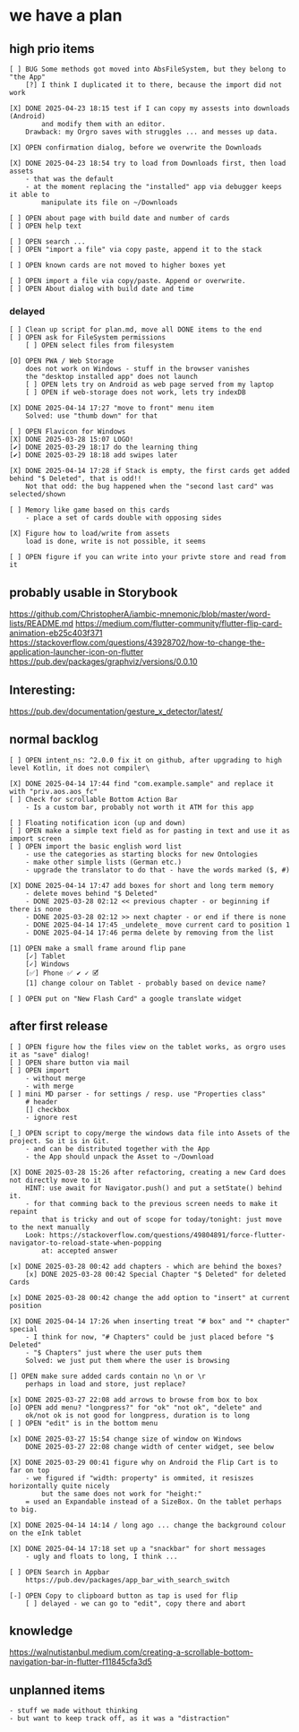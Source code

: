 # we have a plan

## high prio items
    [ ] BUG Some methods got moved into AbsFileSystem, but they belong to "the App"
        [?] I think I duplicated it to there, because the import did not work

    [X] DONE 2025-04-23 18:15 test if I can copy my assests into downloads (Android)
            and modify them with an editor.
        Drawback: my Orgro saves with struggles ... and messes up data.

    [X] OPEN confirmation dialog, before we overwrite the Downloads

    [X] DONE 2025-04-23 18:54 try to load from Downloads first, then load assets
        - that was the default
        - at the moment replacing the "installed" app via debugger keeps it able to 
            manipulate its file on ~/Downloads

    [ ] OPEN about page with build date and number of cards 
    [ ] OPEN help text 

    [ ] OPEN search ...
    [ ] OPEN "import a file" via copy paste, append it to the stack

    [ ] OPEN known cards are not moved to higher boxes yet

    [ ] OPEN import a file via copy/paste. Append or overwrite.
    [ ] OPEN About dialog with build date and time

### delayed

    [ ] Clean up script for plan.md, move all DONE items to the end
    [ ] OPEN ask for FileSystem permissions
        [ ] OPEN select files from filesystem

    [O] OPEN PWA / Web Storage
        does not work on Windows - stuff in the browser vanishes
        the "desktop installed app" does not launch
        [ ] OPEN lets try on Android as web page served from my laptop
        [ ] OPEN if web-storage does not work, lets try indexDB

    [X] DONE 2025-04-14 17:27 "move to front" menu item
        Solved: use "thumb down" for that

    [ ] OPEN Flavicon for Windows
    [X] DONE 2025-03-28 15:07 LOGO!
    [✔] DONE 2025-03-29 18:17 do the learning thing
    [✔] DONE 2025-03-29 18:18 add swipes later

    [X] DONE 2025-04-14 17:28 if Stack is empty, the first cards get added behind "$ Deleted", that is odd!!
        Not that odd: the bug happened when the "second last card" was selected/shown

    [ ] Memory like game based on this cards
        - place a set of cards double with opposing sides

    [X] Figure how to load/write from assets
        load is done, write is not possible, it seems

    [ ] OPEN figure if you can write into your privte store and read from it

## probably usable in Storybook
https://github.com/ChristopherA/iambic-mnemonic/blob/master/word-lists/README.md
https://medium.com/flutter-community/flutter-flip-card-animation-eb25c403f371
https://stackoverflow.com/questions/43928702/how-to-change-the-application-launcher-icon-on-flutter
https://pub.dev/packages/graphviz/versions/0.0.10

## Interesting:
https://pub.dev/documentation/gesture_x_detector/latest/

## normal backlog
    [ ] OPEN intent_ns: ^2.0.0 fix it on github, after upgrading to high level Kotlin, it does not compiler\

    [X] DONE 2025-04-14 17:44 find "com.example.sample" and replace it with "priv.aos.aos_fc"
    [ ] Check for scrollable Bottom Action Bar
        - Is a custom bar, probably not worth it ATM for this app 

    [ ] Floating notification icon (up and down)
    [ ] OPEN make a simple text field as for pasting in text and use it as import screen
    [ ] OPEN import the basic english word list
        - use the categories as starting blocks for new Ontologies
        - make other simple lists (German etc.)
        - upgrade the translator to do that - have the words marked ($, #)

    [X] DONE 2025-04-14 17:47 add boxes for short and long term memory
        - delete moves behind "$ Deleted"
        - DONE 2025-03-28 02:12 << previous chapter - or beginning if there is none
        - DONE 2025-03-28 02:12 >> next chapter - or end if there is none
        - DONE 2025-04-14 17:45 _undelete_ move current card to position 1
        - DONE 2025-04-14 17:46 perma delete by removing from the list

    [1] OPEN make a small frame around flip pane
        [✓] Tablet
        [✓] Windows
        [✅] Phone ✅ ✔ ✓ 🗹
        [1] change colour on Tablet - probably based on device name?

    [ ] OPEN put on "New Flash Card" a google translate widget

## after first release
    [ ] OPEN figure how the files view on the tablet works, as orgro uses it as "save" dialog!
    [ ] OPEN share button via mail
    [ ] OPEN import
        - without merge
        - with merge
    [ ] mini MD parser - for settings / resp. use "Properties class" 
        # header
        [] checkbox
        - ignore rest

    [_] OPEN script to copy/merge the windows data file into Assets of the project. So it is in Git.
        - and can be distributed together with the App
        - the App should unpack the Asset to ~/Download

    [X] DONE 2025-03-28 15:26 after refactoring, creating a new Card does not directly move to it
        HINT: use await for Navigator.push() and put a setState() behind it.
        - for that comming back to the previous screen needs to make it repaint
            that is tricky and out of scope for today/tonight: just move to the next manually
        Look: https://stackoverflow.com/questions/49804891/force-flutter-navigator-to-reload-state-when-popping 
            at: accepted answer

    [x] DONE 2025-03-28 00:42 add chapters - which are behind the boxes?
        [x] DONE 2025-03-28 00:42 Special Chapter "$ Deleted" for deleted Cards

    [x] DONE 2025-03-28 00:42 change the add option to "insert" at current position
    
    [X] DONE 2025-04-14 17:26 when inserting treat "# box" and "* chapter" special
        - I think for now, "# Chapters" could be just placed before "$ Deleted"
        - "$ Chapters" just where the user puts them
        Solved: we just put them where the user is browsing

    [] OPEN make sure added cards contain no \n or \r
        perhaps in load and store, just replace?

    [x] DONE 2025-03-27 22:08 add arrows to browse from box to box 
    [o] OPEN add menu? "longpress?" for "ok" "not ok", "delete" and
        ok/not ok is not good for longpress, duration is to long
    [ ] OPEN "edit" is in the bottom menu

    [x] DONE 2025-03-27 15:54 change size of window on Windows
        DONE 2025-03-27 22:08 change width of center widget, see below

    [X] DONE 2025-03-29 00:41 figure why on Android the Flip Cart is to far on top
        - we figured if "width: property" is ommited, it resiszes horizontally quite nicely
            but the same does not work for "height:"
        = used an Expandable instead of a SizeBox. On the tablet perhaps to big.
    
    [X] DONE 2025-04-14 14:14 / long ago ... change the background colour on the eInk tablet
    
    [X] DONE 2025-04-14 17:18 set up a "snackbar" for short messages
        - ugly and floats to long, I think ...

    [ ] OPEN Search in Appbar
        https://pub.dev/packages/app_bar_with_search_switch

    [-] OPEN Copy to clipboard button as tap is used for flip
        [ ] delayed - we can go to "edit", copy there and abort
    
## knowledge
https://walnutistanbul.medium.com/creating-a-scrollable-bottom-navigation-bar-in-flutter-f11845cfa3d5

## unplanned items 
    - stuff we made without thinking
    - but want to keep track off, as it was a "distraction"